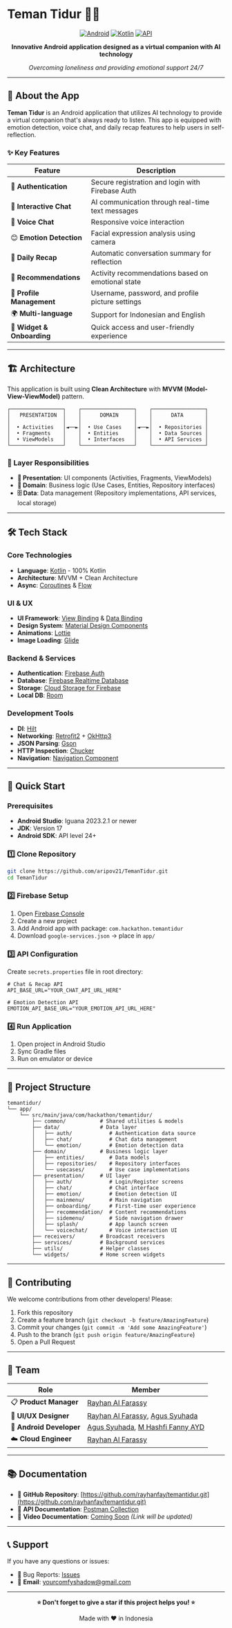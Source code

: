 # Teman Tidur 🌙✨

<div align="center">
  
  [![Android](https://img.shields.io/badge/Platform-Android-green.svg)](https://android.com)
  [![Kotlin](https://img.shields.io/badge/Language-Kotlin-blue.svg)](https://kotlinlang.org)
  [![API](https://img.shields.io/badge/API-24%2B-brightgreen.svg)](https://android-arsenal.com/api?level=24)
  
  **Innovative Android application designed as a virtual companion with AI technology**
  
  *Overcoming loneliness and providing emotional support 24/7*
  
</div>

---

## 📱 About the App

**Teman Tidur** is an Android application that utilizes AI technology to provide a virtual companion that's always ready to listen. This app is equipped with emotion detection, voice chat, and daily recap features to help users in self-reflection.

### ✨ Key Features

| Feature | Description |
|---------|-------------|
| 🔐 **Authentication** | Secure registration and login with Firebase Auth |
| 💬 **Interactive Chat** | AI communication through real-time text messages |
| 🎤 **Voice Chat** | Responsive voice interaction |
| 😊 **Emotion Detection** | Facial expression analysis using camera |
| 📝 **Daily Recap** | Automatic conversation summary for reflection |
| 🎯 **Recommendations** | Activity recommendations based on emotional state |
| 👤 **Profile Management** | Username, password, and profile picture settings |
| 🌍 **Multi-language** | Support for Indonesian and English |
| 📱 **Widget & Onboarding** | Quick access and user-friendly experience |

---

## 🏗️ Architecture

This application is built using **Clean Architecture** with **MVVM (Model-View-ViewModel)** pattern.

```
┌─────────────────┐    ┌─────────────────┐    ┌─────────────────┐
│   PRESENTATION  │    │      DOMAIN     │    │      DATA       │
│                 │    │                 │    │                 │
│  • Activities   │◄──►│  • Use Cases    │◄──►│  • Repositories │
│  • Fragments    │    │  • Entities     │    │  • Data Sources │
│  • ViewModels   │    │  • Interfaces   │    │  • API Services │
└─────────────────┘    └─────────────────┘    └─────────────────┘
```

### 📂 Layer Responsibilities

- **🎨 Presentation**: UI components (Activities, Fragments, ViewModels)
- **💼 Domain**: Business logic (Use Cases, Entities, Repository interfaces)
- **🗄️ Data**: Data management (Repository implementations, API services, local storage)

---

## 🛠️ Tech Stack

### Core Technologies
- **Language**: [Kotlin](https://kotlinlang.org/) - 100% Kotlin
- **Architecture**: MVVM + Clean Architecture
- **Async**: [Coroutines](https://kotlinlang.org/docs/coroutines-overview.html) & [Flow](https://developer.android.com/kotlin/flow)

### UI & UX
- **UI Framework**: [View Binding](https://developer.android.com/topic/libraries/view-binding) & [Data Binding](https://developer.android.com/topic/libraries/data-binding)
- **Design System**: [Material Design Components](https://material.io/develop/android)
- **Animations**: [Lottie](https://github.com/airbnb/lottie-android)
- **Image Loading**: [Glide](https://github.com/bumptech/glide)

### Backend & Services
- **Authentication**: [Firebase Auth](https://firebase.google.com/docs/auth)
- **Database**: [Firebase Realtime Database](https://firebase.google.com/docs/database)
- **Storage**: [Cloud Storage for Firebase](https://firebase.google.com/docs/storage)
- **Local DB**: [Room](https://developer.android.com/jetpack/androidx/releases/room)

### Development Tools
- **DI**: [Hilt](https://dagger.dev/hilt/)
- **Networking**: [Retrofit2](https://square.github.io/retrofit/) + [OkHttp3](https://square.github.io/okhttp/)
- **JSON Parsing**: [Gson](https://github.com/google/gson)
- **HTTP Inspection**: [Chucker](https://github.com/ChuckerTeam/chucker)
- **Navigation**: [Navigation Component](https://developer.android.com/guide/navigation)

---

## 🚀 Quick Start

### Prerequisites
- **Android Studio**: Iguana 2023.2.1 or newer
- **JDK**: Version 17
- **Android SDK**: API level 24+

### 1️⃣ Clone Repository
```bash
git clone https://github.com/aripov21/TemanTidur.git
cd TemanTidur
```

### 2️⃣ Firebase Setup
1. Open [Firebase Console](https://console.firebase.google.com/)
2. Create a new project
3. Add Android app with package: `com.hackathon.temantidur`
4. Download `google-services.json` → place in `app/`

### 3️⃣ API Configuration
Create `secrets.properties` file in root directory:
```properties
# Chat & Recap API
API_BASE_URL="YOUR_CHAT_API_URL_HERE"

# Emotion Detection API  
EMOTION_API_BASE_URL="YOUR_EMOTION_API_URL_HERE"
```

### 4️⃣ Run Application
1. Open project in Android Studio
2. Sync Gradle files
3. Run on emulator or device

---

## 📁 Project Structure

```
temantidur/
└── app/
    └── src/main/java/com/hackathon/temantidur/
        ├── common/           # Shared utilities & models
        ├── data/             # Data layer
        │   ├── auth/            # Authentication data source
        │   ├── chat/            # Chat data management  
        │   └── emotion/         # Emotion detection data
        ├── domain/           # Business logic layer
        │   ├── entities/        # Data models
        │   ├── repositories/    # Repository interfaces
        │   └── usecases/        # Use case implementations
        ├── presentation/     # UI layer
        │   ├── auth/            # Login/Register screens
        │   ├── chat/            # Chat interface
        │   ├── emotion/         # Emotion detection UI
        │   ├── mainmenu/        # Main navigation
        │   ├── onboarding/      # First-time user experience
        │   ├── recommendation/  # Content recommendations
        │   ├── sidemenu/        # Side navigation drawer
        │   ├── splash/          # App launch screen
        │   └── voicechat/       # Voice interaction UI
        ├── receivers/        # Broadcast receivers
        ├── services/         # Background services
        ├── utils/            # Helper classes
        └── widgets/          # Home screen widgets
```

---

## 🤝 Contributing

We welcome contributions from other developers! Please:

1. Fork this repository
2. Create a feature branch (`git checkout -b feature/AmazingFeature`)
3. Commit your changes (`git commit -m 'Add some AmazingFeature'`)
4. Push to the branch (`git push origin feature/AmazingFeature`)
5. Open a Pull Request

---

## 👥 Team

| Role | Member |
|------|--------|
| 📋 **Product Manager** | [Rayhan Al Farassy](https://github.com/rayhanfay) |
| 🎨 **UI/UX Designer** | [Rayhan Al Farassy](https://github.com/rayhanfay), [Agus Syuhada](https://github.com/AgusSyuhada) |
| 📱 **Android Developer** | [Agus Syuhada](https://github.com/AgusSyuhada), [M Hashfi Fanny AYD](https://github.com/hashfiayd) |
| ☁️ **Cloud Engineer** | [Rayhan Al Farassy](https://github.com/rayhanfay) |

---

## 📚 Documentation

- 📖 **GitHub Repository**: [https://github.com/rayhanfay/temantidur.git](https://github.com/rayhanfay/temantidur.git)
- 🚀 **API Documentation**: [Postman Collection](https://documenter.getpostman.com/view/39192802/2sB2x5GsNs)
- 🎥 **Video Documentation**: [Coming Soon](https://example.com) *(Link will be updated)*

---

## 📞 Support

If you have any questions or issues:

- 🐛 Bug Reports: [Issues](https://github.com/rayhanfay/temantidur/issues)
- 📧 **Email**: yourcomfyshadow@gmail.com

---

<div align="center">
  
  **⭐ Don't forget to give a star if this project helps you! ⭐**
  
  Made with ❤️ in Indonesia
  
</div>
